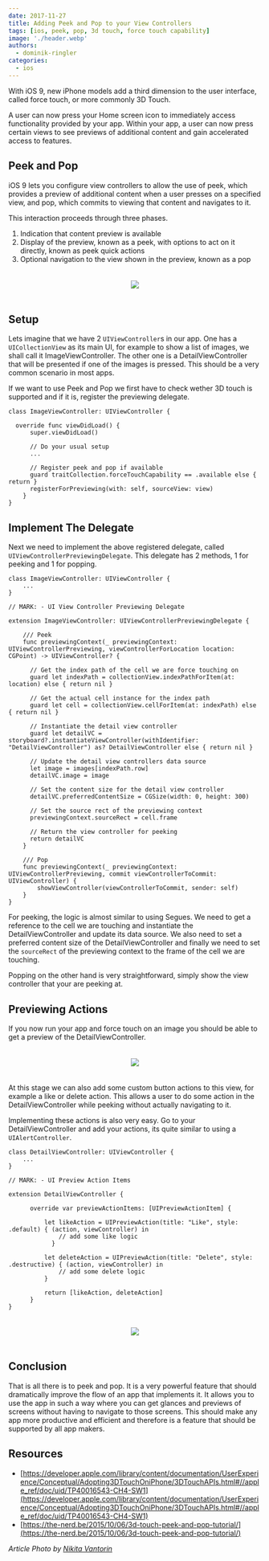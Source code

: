 ```yaml
---
date: 2017-11-27
title: Adding Peek and Pop to your View Controllers
tags: [ios, peek, pop, 3d touch, force touch capability]
image: './header.webp'
authors:
  - dominik-ringler
categories:
  - ios
---
```


With iOS 9, new iPhone models add a third dimension to the user interface, called force touch, or more commonly 3D Touch.

A user can now press your Home screen icon to immediately access functionality provided by your app.
Within your app, a user can now press certain views to see previews of additional content and gain accelerated access to features.

## Peek and Pop

iOS 9 lets you configure view controllers to allow the use of peek, which provides a preview of additional content when a user presses on a specified view, and pop, which commits to viewing that content and navigates to it.

This interaction proceeds through three phases.

1. Indication that content preview is available
2. Display of the preview, known as a peek, with options to act on it directly, known as peek quick actions
3. Optional navigation to the view shown in the preview, known as a pop

<p align="center">
<img src="https://cdn-laravel.vapor.cloud/image/nstack/translate_values/14217-9579-Screenshot-2015-09-11-034807-l_oCe51n1tRJ.jpg?width=280" style="margin:20px">
</p>

## Setup

Lets imagine that we have 2 `UIViewController`s in our app. One has a `UICollectionView` as its main UI, for example to show a list of images, we shall call it ImageViewController. The other one is a DetailViewController that will be presented if one of the images is pressed. This should be a very common scenario in most apps.

If we want to use Peek and Pop we first have to check wether 3D touch is supported and if it is, register the previewing delegate.

```objc
class ImageViewController: UIViewController {

  override func viewDidLoad() {
      super.viewDidLoad()

      // Do your usual setup
      ...

      // Register peek and pop if available
      guard traitCollection.forceTouchCapability == .available else { return }
      registerForPreviewing(with: self, sourceView: view)
    }
}
```

## Implement The Delegate

Next we need to implement the above registered delegate, called `UIViewControllerPreviewingDelegate`. This delegate has 2 methods, 1 for peeking and 1 for popping.

```objc
class ImageViewController: UIViewController {
    ...
}

// MARK: - UI View Controller Previewing Delegate

extension ImageViewController: UIViewControllerPreviewingDelegate {

    /// Peek
    func previewingContext(_ previewingContext: UIViewControllerPreviewing, viewControllerForLocation location: CGPoint) -> UIViewController? {

      // Get the index path of the cell we are force touching on
      guard let indexPath = collectionView.indexPathForItem(at: location) else { return nil }

      // Get the actual cell instance for the index path
      guard let cell = collectionView.cellForItem(at: indexPath) else { return nil }

      // Instantiate the detail view controller
      guard let detailVC = storyboard?.instantiateViewController(withIdentifier: "DetailViewController") as? DetailViewController else { return nil }

      // Update the detail view controllers data source
      let image = images[indexPath.row]
      detailVC.image = image

      // Set the content size for the detail view controller
      detailVC.preferredContentSize = CGSize(width: 0, height: 300)

      // Set the source rect of the previewing context
      previewingContext.sourceRect = cell.frame

      // Return the view controller for peeking
      return detailVC
    }

    /// Pop
    func previewingContext(_ previewingContext: UIViewControllerPreviewing, commit viewControllerToCommit: UIViewController) {
        showViewController(viewControllerToCommit, sender: self)
    }
}
```

For peeking, the logic is almost similar to using Segues. We need to get a reference to the cell we are touching and instantiate the DetailViewController and update its data source. We also need to set a preferred content size of the DetailViewController and finally we need to set the `sourceRect` of the previewing context to the frame of the cell we are touching.

Popping on the other hand is very straightforward, simply show the view controller that your are peeking at.

## Previewing Actions

If you now run your app and force touch on an image you should be able to get a preview of the DetailViewController.

<p align="center">
<img src="https://cdn-laravel.vapor.cloud/image/nstack/translate_values/peek-pop_PgLJZtnHgg.jpg?width=280" style="margin:20px;">
</p>

At this stage we can also add some custom button actions to this view, for example a like or delete action. This allows a user to do some action in the DetailViewController while peeking without actually navigating to it.

Implementing these actions is also very easy. Go to your DetailViewController and add your actions, its quite similar to using a `UIAlertController`.

```objc
class DetailViewController: UIViewController {
    ...
}

// MARK: - UI Preview Action Items

extension DetailViewController {

      override var previewActionItems: [UIPreviewActionItem] {

          let likeAction = UIPreviewAction(title: "Like", style: .default) { (action, viewController) in
              // add some like logic
            }

          let deleteAction = UIPreviewAction(title: "Delete", style: .destructive) { (action, viewController) in
              // add some delete logic
          }

          return [likeAction, deleteAction]
      }
}
```

<p align="center">
<img src="https://cdn-laravel.vapor.cloud/image/nstack/translate_values/peek-previewaction-2_uG9NQSv7Pg.jpg?width=280" style=";margin:20px;">
</p>

## Conclusion

That is all there is to peek and pop. It is a very powerful feature that should dramatically improve the flow of an app that implements it. It allows you to use the app in such a way where you can get glances and previews of screens without having to navigate to those screens. This should make any app more productive and efficient and therefore is a feature that should be supported by all app makers.

## Resources

- [https://developer.apple.com/library/content/documentation/UserExperience/Conceptual/Adopting3DTouchOniPhone/3DTouchAPIs.html#//apple_ref/doc/uid/TP40016543-CH4-SW1](https://developer.apple.com/library/content/documentation/UserExperience/Conceptual/Adopting3DTouchOniPhone/3DTouchAPIs.html#//apple_ref/doc/uid/TP40016543-CH4-SW1)
- [https://the-nerd.be/2015/10/06/3d-touch-peek-and-pop-tutorial/](https://the-nerd.be/2015/10/06/3d-touch-peek-and-pop-tutorial/)

_Article Photo by [Nikita Vantorin](https://unsplash.com/photos/F6Gk6nhwlmY)_
